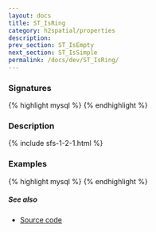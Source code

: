 ```yaml
---
layout: docs
title: ST_IsRing
category: h2spatial/properties
description: 
prev_section: ST_IsEmpty
next_section: ST_IsSimple
permalink: /docs/dev/ST_IsRing/
---
```


### Signatures

{% highlight mysql %}
{% endhighlight %}

### Description



{% include sfs-1-2-1.html %}

### Examples

{% highlight mysql %}
{% endhighlight %}

##### See also

* <a href="https://github.com/irstv/H2GIS/blob/master/h2spatial/src/main/java/org/h2gis/h2spatial/internal/function/spatial/properties/ST_IsRing.java" target="_blank">Source code</a>
